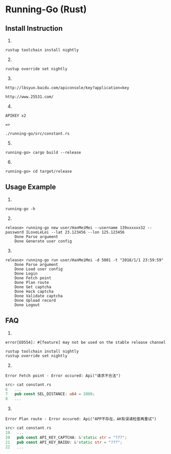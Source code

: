 # Running-Go (Rust)

## Install Instruction

1.

```
rustup toolchain install nightly
```

2.

```
rustup override set nightly
```

3.

```
http://lbsyun.baidu.com/apiconsole/key?application=key

http://www.25531.com/
```

4.

```
APIKEY x2

=>

./running-go/src/constant.rs
```

5.

```
running-go> cargo build --release
```

6.

```
running-go> cd target/release
```

## Usage Example

1.

```
running-go -h
```

2.

```
release> running-go new user/HanMeiMei --username 139xxxxxx32 --password ILoveLeLei --lat 23.123456 --lon 125.123456
    Done Parse argument
    Done Generate user config
```

3.

```
release> running-go run user/HanMeiMei -d 5001 -t "2018/1/1 23:59:59"
    Done Parse argument
    Done Load user config
    Done Login
    Done Fetch point
    Done Plan route
    Done Get captcha
    Done Hack captcha
    Done Validate captcha
    Done Upload record
    Done Logout
```

## FAQ

1.

```
error[E0554]: #[feature] may not be used on the stable release channel
```

```
rustup toolchain install nightly
rustup override set nightly
```

2.

```
Error Fetch point - Error occured: Api("请求不合法")
```

```rust
src> cat constant.rs
6   ...
7   pub const SEL_DISTANCE: u64 = 2000;
8   ...
```

3.

```
Error Plan route - Error occured: Api("APP不存在，AK有误请检查再重试")
```

```rust
src> cat constant.rs
19   ...
20   pub const API_KEY_CAPTCHA: &'static str = "???";
21   pub const API_KEY_BAIDU: &'static str = "???";
22   ...
```